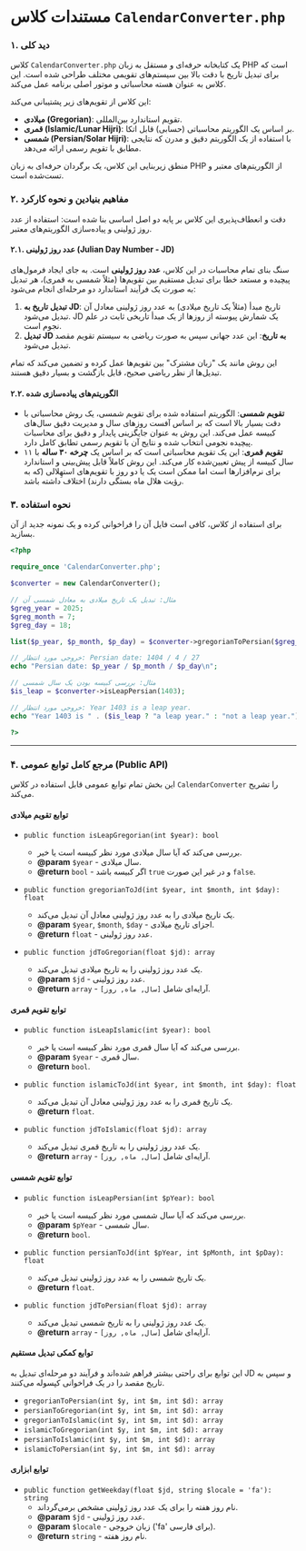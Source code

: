 # **مستندات کلاس `CalendarConverter.php`**

### **۱. دید کلی**

کلاس `CalendarConverter.php` یک کتابخانه حرفه‌ای و مستقل به زبان PHP است که برای تبدیل تاریخ با دقت بالا بین سیستم‌های تقویمی مختلف طراحی شده است. این کلاس به عنوان هسته محاسباتی و موتور اصلی برنامه عمل می‌کند.

این کلاس از تقویم‌های زیر پشتیبانی می‌کند:

  * **میلادی (Gregorian)**: تقویم استاندارد بین‌المللی.
  * **قمری (Islamic/Lunar Hijri)**: بر اساس یک الگوریتم محاسباتی (حسابی) قابل اتکا.
  * **شمسی (Persian/Solar Hijri)**: با استفاده از یک الگوریتم دقیق و مدرن که نتایجی مطابق با تقویم رسمی ارائه می‌دهد.

منطق زیربنایی این کلاس، یک برگردان حرفه‌ای به زبان PHP از الگوریتم‌های معتبر و تست‌شده است.

### **۲. مفاهیم بنیادین و نحوه کارکرد**

دقت و انعطاف‌پذیری این کلاس بر پایه دو اصل اساسی بنا شده است: استفاده از عدد روز ژولینی و پیاده‌سازی الگوریتم‌های معتبر.

#### **۲.۱. عدد روز ژولینی (Julian Day Number - JD)**

سنگ بنای تمام محاسبات در این کلاس، **عدد روز ژولینی** است. به جای ایجاد فرمول‌های پیچیده و مستعد خطا برای تبدیل مستقیم بین تقویم‌ها (مثلاً شمسی به قمری)، هر تبدیل به صورت یک فرآیند استاندارد دو مرحله‌ای انجام می‌شود:

1.  **تبدیل تاریخ به JD**: تاریخ مبدأ (مثلاً یک تاریخ میلادی) به عدد روز ژولینی معادل آن تبدیل می‌شود. JD یک شمارش پیوسته از روزها از یک مبدأ تاریخی ثابت در علم نجوم است.
2.  **تبدیل JD به تاریخ**: این عدد جهانی سپس به صورت ریاضی به سیستم تقویم مقصد تبدیل می‌شود.

این روش مانند یک "زبان مشترک" بین تقویم‌ها عمل کرده و تضمین می‌کند که تمام تبدیل‌ها از نظر ریاضی صحیح، قابل بازگشت و بسیار دقیق هستند.

#### **۲.۲. الگوریتم‌های پیاده‌سازی شده**

  * **تقویم شمسی**: الگوریتم استفاده شده برای تقویم شمسی، یک روش محاسباتی با دقت بسیار بالا است که بر اساس آفست روزهای سال و مدیریت دقیق سال‌های کبیسه عمل می‌کند. این روش به عنوان جایگزینی پایدار و دقیق برای محاسبات پیچیده نجومی انتخاب شده و نتایج آن با تقویم رسمی تطابق کامل دارد.
  * **تقویم قمری**: این یک تقویم محاسباتی است که بر اساس یک **چرخه ۳۰ ساله** با ۱۱ سال کبیسه از پیش تعیین‌شده کار می‌کند. این روش کاملاً قابل پیش‌بینی و استاندارد برای نرم‌افزارها است اما ممکن است یک یا دو روز با تقویم‌های استهِلالی (که به رؤیت هلال ماه بستگی دارند) اختلاف داشته باشد.

### **۳. نحوه استفاده**

برای استفاده از کلاس، کافی است فایل آن را فراخوانی کرده و یک نمونه جدید از آن بسازید.

```php
<?php

require_once 'CalendarConverter.php';

$converter = new CalendarConverter();

// مثال: تبدیل یک تاریخ میلادی به معادل شمسی آن
$greg_year = 2025;
$greg_month = 7;
$greg_day = 18;

list($p_year, $p_month, $p_day) = $converter->gregorianToPersian($greg_year, $greg_month, $g_day);

// خروجی مورد انتظار: Persian date: 1404 / 4 / 27
echo "Persian date: $p_year / $p_month / $p_day\n"; 

// مثال: بررسی کبیسه بودن یک سال شمسی
$is_leap = $converter->isLeapPersian(1403);

// خروجی مورد انتظار: Year 1403 is a leap year.
echo "Year 1403 is " . ($is_leap ? "a leap year." : "not a leap year.") . "\n";

?>
```

-----

### **۴. مرجع کامل توابع عمومی (Public API)**

این بخش تمام توابع عمومی قابل استفاده در کلاس `CalendarConverter` را تشریح می‌کند.

#### **توابع تقویم میلادی**

  * `public function isLeapGregorian(int $year): bool`

      * بررسی می‌کند که آیا سال میلادی مورد نظر کبیسه است یا خیر.
      * **@param** `$year` - سال میلادی.
      * **@return** `bool` - اگر کبیسه باشد `true` و در غیر این صورت `false`.

  * `public function gregorianToJd(int $year, int $month, int $day): float`

      * یک تاریخ میلادی را به عدد روز ژولینی معادل آن تبدیل می‌کند.
      * **@param** `$year`, `$month`, `$day` - اجزای تاریخ میلادی.
      * **@return** `float` - عدد روز ژولینی.

  * `public function jdToGregorian(float $jd): array`

      * یک عدد روز ژولینی را به تاریخ میلادی تبدیل می‌کند.
      * **@param** `$jd` - عدد روز ژولینی.
      * **@return** `array` - آرایه‌ای شامل `[سال, ماه, روز]`.

#### **توابع تقویم قمری**

  * `public function isLeapIslamic(int $year): bool`

      * بررسی می‌کند که آیا سال قمری مورد نظر کبیسه است یا خیر.
      * **@param** `$year` - سال قمری.
      * **@return** `bool`.

  * `public function islamicToJd(int $year, int $month, int $day): float`

      * یک تاریخ قمری را به عدد روز ژولینی معادل آن تبدیل می‌کند.
      * **@return** `float`.

  * `public function jdToIslamic(float $jd): array`

      * یک عدد روز ژولینی را به تاریخ قمری تبدیل می‌کند.
      * **@return** `array` - آرایه‌ای شامل `[سال, ماه, روز]`.

#### **توابع تقویم شمسی**

  * `public function isLeapPersian(int $pYear): bool`

      * بررسی می‌کند که آیا سال شمسی مورد نظر کبیسه است یا خیر.
      * **@param** `$pYear` - سال شمسی.
      * **@return** `bool`.

  * `public function persianToJd(int $pYear, int $pMonth, int $pDay): float`

      * یک تاریخ شمسی را به عدد روز ژولینی تبدیل می‌کند.
      * **@return** `float`.

  * `public function jdToPersian(float $jd): array`

      * یک عدد روز ژولینی را به تاریخ شمسی تبدیل می‌کند.
      * **@return** `array` - آرایه‌ای شامل `[سال, ماه, روز]`.

#### **توابع کمکی تبدیل مستقیم**

این توابع برای راحتی بیشتر فراهم شده‌اند و فرآیند دو مرحله‌ای تبدیل به JD و سپس به تاریخ مقصد را در یک فراخوانی کپسوله می‌کنند.

  * `gregorianToPersian(int $y, int $m, int $d): array`
  * `persianToGregorian(int $y, int $m, int $d): array`
  * `gregorianToIslamic(int $y, int $m, int $d): array`
  * `islamicToGregorian(int $y, int $m, int $d): array`
  * `persianToIslamic(int $y, int $m, int $d): array`
  * `islamicToPersian(int $y, int $m, int $d): array`

#### **توابع ابزاری**

  * `public function getWeekday(float $jd, string $locale = 'fa'): string`
      * نام روز هفته را برای یک عدد روز ژولینی مشخص برمی‌گرداند.
      * **@param** `$jd` - عدد روز ژولینی.
      * **@param** `$locale` - زبان خروجی ('fa' برای فارسی).
      * **@return** `string` - نام روز هفته.